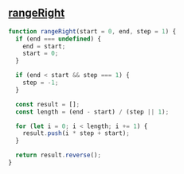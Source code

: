 ## [rangeRight](https://www.greatfrontend.com/questions/javascript/range-right)

<!-- notecardId: 1739476563643 -->

```js
function rangeRight(start = 0, end, step = 1) {
  if (end === undefined) {
    end = start;
    start = 0;
  }

  if (end < start && step === 1) {
    step = -1;
  }

  const result = [];
  const length = (end - start) / (step || 1);

  for (let i = 0; i < length; i += 1) {
    result.push(i * step + start);
  }

  return result.reverse();
}
```
